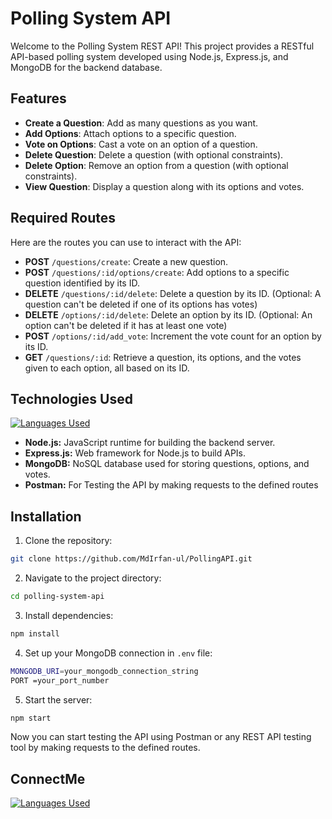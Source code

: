 # Polling System API

Welcome to the Polling System REST API! This project provides a RESTful API-based polling system developed using Node.js, Express.js, and MongoDB for the backend database.

## Features

- **Create a Question**: Add as many questions as you want.
- **Add Options**: Attach options to a specific question.
- **Vote on Options**: Cast a vote on an option of a question.
- **Delete Question**: Delete a question (with optional constraints).
- **Delete Option**: Remove an option from a question (with optional constraints).
- **View Question**: Display a question along with its options and votes.

## Required Routes

Here are the routes you can use to interact with the API:

- **POST** `/questions/create`: Create a new question.
- **POST** `/questions/:id/options/create`: Add options to a specific question identified by its ID.
- **DELETE** `/questions/:id/delete`: Delete a question by its ID. (Optional: A question can't be deleted if one of its options has votes)
- **DELETE** `/options/:id/delete`: Delete an option by its ID. (Optional: An option can't be deleted if it has at least one vote)
- **POST** `/options/:id/add_vote`: Increment the vote count for an option by its ID.
- **GET** `/questions/:id`: Retrieve a question, its options, and the votes given to each option, all based on its ID.

## Technologies Used
[![Languages Used](https://skillicons.dev/icons?i=,nodejs,express,mongodb,postman)](https://skillicons.dev)
- **Node.js:** JavaScript runtime for building the backend server.
- **Express.js:** Web framework for Node.js to build APIs.
- **MongoDB:** NoSQL database used for storing questions, options, and votes.
- **Postman:** For Testing the API by making requests to the defined routes

## Installation

1. Clone the repository:

```bash
git clone https://github.com/MdIrfan-ul/PollingAPI.git
```

2. Navigate to the project directory:
```bash
cd polling-system-api
```

3. Install dependencies:
```bash
npm install
```

4. Set up your MongoDB connection in `.env` file:
```bash
MONGODB_URI=your_mongodb_connection_string
PORT =your_port_number
```

5. Start the server:
```bash
npm start
```
Now you can start testing the API using Postman or any REST API testing tool by making requests to the defined routes.

## ConnectMe 
[![Languages Used](https://skillicons.dev/icons?i=linkedin)](https://www.linkedin.com/in/mdirfanul/)
